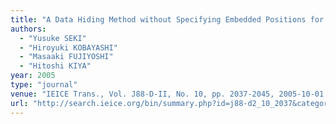 ```yaml
---
title: "A Data Hiding Method without Specifying Embedded Positions for JPEG Images"
authors:
  - "Yusuke SEKI"
  - "Hiroyuki KOBAYASHI"
  - "Masaaki FUJIYOSHI"
  - "Hitoshi KIYA"
year: 2005
type: "journal"
venue: "IEICE Trans., Vol. J88-D-II, No. 10, pp. 2037-2045, 2005-10-01."
url: "http://search.ieice.org/bin/summary.php?id=j88-d2_10_2037&category=D&year=2005&lang=E&abst=j"
---
```

